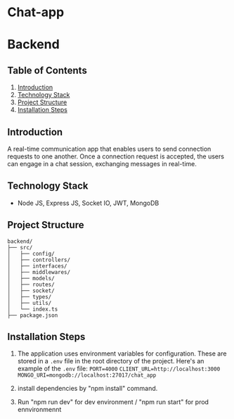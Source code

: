 # Chat-app


# Backend

## Table of Contents
1. [Introduction](#introduction)
2. [Technology Stack](#technology-stack)
3. [Project Structure](#project-structure)
8. [Installation Steps](#installation-steps)

## Introduction
A real-time communication app that enables users to send connection requests to one another. Once a connection request is accepted, the users can engage in a chat session, exchanging messages in real-time.


## Technology Stack
- Node JS, Express JS, Socket IO, JWT, MongoDB

## Project Structure
```
backend/
├── src/ 
│   ├── config/
│   ├── controllers/
│   ├── interfaces/
│   ├── middlewares/
│   ├── models/
│   ├── routes/
│   ├── socket/
│   ├── types/
│   ├── utils/
│   └── index.ts
├── package.json
```
## Installation Steps
 1. The application uses environment variables for configuration. These are stored in a `.env` file in the root directory of the project. Here's an example of the `.env` file:
`PORT=4000`
`CLIENT_URL=http://localhost:3000`
`MONGO_URI=mongodb://localhost:27017/chat_app`

 2. install dependencies by "npm install" command.
 4. Run "npm run dev" for dev environment / "npm run start" for prod ennvironmennt